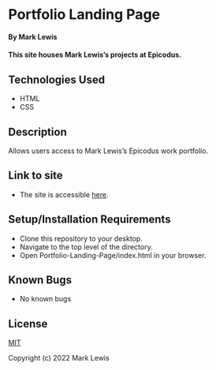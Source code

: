 # Portfolio Landing Page

#### By **Mark Lewis**

#### This site houses Mark Lewis’s projects at Epicodus.

## Technologies Used

* HTML
* CSS

## Description

Allows users access to Mark Lewis’s Epicodus work portfolio.

## Link to site

* The site is accessible [here](https://github.com/mlewisark/Portfolio-Landing-Page/index.html/).

## Setup/Installation Requirements

* Clone this repository to your desktop.
* Navigate to the top level of the directory.
* Open Portfolio-Landing-Page/index.html in your browser.

## Known Bugs

* No known bugs

## License

[MIT](https://opensource.org/licenses/MIT)

Copyright (c) 2022 Mark Lewis

